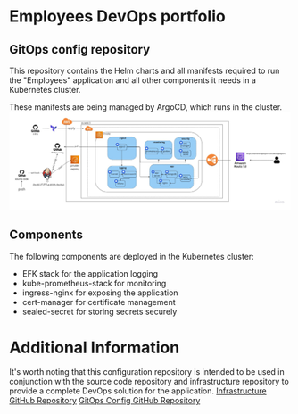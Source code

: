 # Employees DevOps portfolio
## GitOps config repository
This repository contains the Helm charts and all manifests required to run the "Employees" application and all other components it needs in a Kubernetes cluster.

These manifests are being managed by ArgoCD, which runs in the cluster. 
![Project architecture image](architecture.jpg)

## Components
The following components are deployed in the Kubernetes cluster:

- EFK stack for the application logging
- kube-prometheus-stack for monitoring
- ingress-nginx for exposing the application
- cert-manager for certificate management
- sealed-secret for storing secrets securely

# Additional Information
It's worth noting that this configuration repository is intended to be used in conjunction with the source code repository and infrastructure repository to provide a complete DevOps solution for the application.
[Infrastructure GitHub Repository](https://github.com/Daniel-Yakov/portfolio-infra)
[GitOps Config GitHub Repository](https://github.com/Daniel-Yakov/employees-gitops-config)